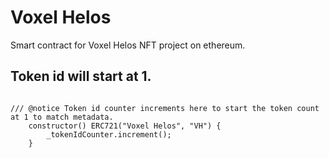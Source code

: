 # Voxel Helos
Smart contract for Voxel Helos NFT project on ethereum.
## Token id will start at 1.
```Solidity

/// @notice Token id counter increments here to start the token count at 1 to match metadata. 
    constructor() ERC721("Voxel Helos", "VH") {
        _tokenIdCounter.increment();
    }

```

